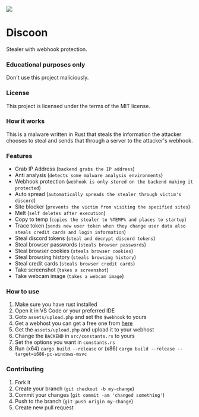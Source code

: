![](https://tokei.rs/b1/github/RadonCoding/discoon)

# Discoon
Stealer with webhook protection.

### Educational purposes only
Don't use this project maliciously. 

### License
This project is licensed under the terms of the MIT license.

### How it works
This is a malware written in Rust that steals the information the attacker chooses to steal and sends that through a server to the attacker's webhook.

### Features
- Grab IP Address (`backend grabs the IP address`)
- Anti analysis (`detects some malware analysis environments`)
- Webhook protection (`webhook is only stored on the backend making it protected`)
- Auto spread (`automatically spreads the stealer through victim's discord`)
- Site blocker (`prevents the victim from visiting the specified sites`)
- Melt (`self deletes after execution`)
- Copy to temp (`copies the stealer to %TEMP% and places to startup`)
- Trace token (`sends new user token when they change user data also steals credit cards and login information`)
- Steal discord tokens (`steal and decrypt discord tokens`)
- Steal browser passwords (`steals browser passwords`)
- Steal browser cookies (`steals browser cookies`)
- Steal browsing history (`steals browsing history`)
- Steal credit cards (`steals browser credit cards`)
- Take screenshot (`takes a screenshot`)
- Take webcam image (`takes a webcam image`)

### How to use
1. Make sure you have rust installed
2. Open it in VS Code or your preferred IDE
3. Goto `assets/upload.php` and set the `$webhook` to yours
4. Get a webhost you can get a free one from [here](https://www.000webhost.com/)
5. Get the `assets/upload.php` and upload it to your webhost
6. Change the `BACKEND` in `src/constants.rs` to yours
7. Set the options you want in `constants.rs`
8. Run (x64) `cargo build --release` or (x86) `cargo build --release --target=i686-pc-windows-msvc`

### Contributing
1. Fork it
2. Create your branch (`git checkout -b my-change`)
3. Commit your changes (`git commit -am 'changed something'`)
4. Push to the branch (`git push origin my-change`)
5. Create new pull request
